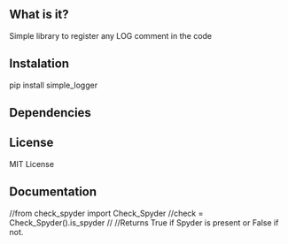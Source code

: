 ## What is it?
Simple library to register any LOG comment in the code

## Instalation
pip install simple_logger

## Dependencies


## License
MIT License

## Documentation
//from check_spyder import Check_Spyder
//check = Check_Spyder().is_spyder
//
//Returns True if Spyder is present or False if not.
